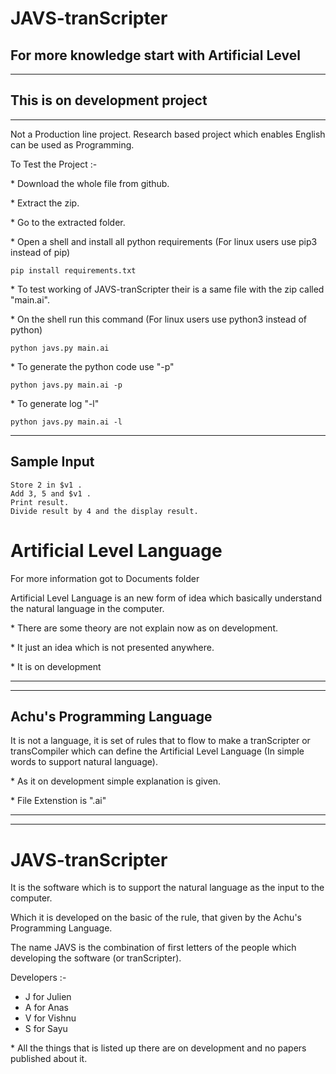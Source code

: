 # JAVS-tranScripter
## For more knowledge start with Artificial Level
---
## This is on development project  
---
Not a Production line project. Research based project which enables English can be used as Programming.

To Test the Project :- 

\* Download the whole file from github.

\* Extract the zip.

\* Go to the extracted folder.

\* Open a shell and install all python requirements (For linux users use pip3 instead of pip)
```
pip install requirements.txt
```
\* To test working of JAVS-tranScripter their is a same file with the zip called "main.ai".

\* On the shell run this command (For linux users use python3 instead of python)
```
python javs.py main.ai
```

\* To generate the python code use "-p"
```
python javs.py main.ai -p
```

\* To generate log "-l"

```
python javs.py main.ai -l
```
---

## Sample Input 

```
Store 2 in $v1 .
Add 3, 5 and $v1 .
Print result.
Divide result by 4 and the display result.
```


# Artificial Level Language

For more information got to Documents folder

Artificial Level Language is an new form of idea which basically understand the natural language in the computer.

\* There are some theory are not explain now as on development.

\* It just an idea which is not presented anywhere.

\* It is on development 
___
___
## Achu's Programming Language
It is not a language, it is set of rules that to flow to make a tranScripter or transCompiler which can define the Artificial Level Language (In simple words to support natural language).

\* As it on development simple explanation is given. 

\* File Extenstion is ".ai"
___
___
# JAVS-tranScripter
It is the software which is to support the natural language as the input to the computer.

Which it is developed on the basic of the rule, that given by the Achu's Programming Language.

The name JAVS is the combination of first letters of the people which developing the software (or tranScripter).

Developers :-
- J for Julien
- A for Anas
- V for Vishnu
- S for Sayu  

\* All the things that is listed up there are on development and no papers published about it.
